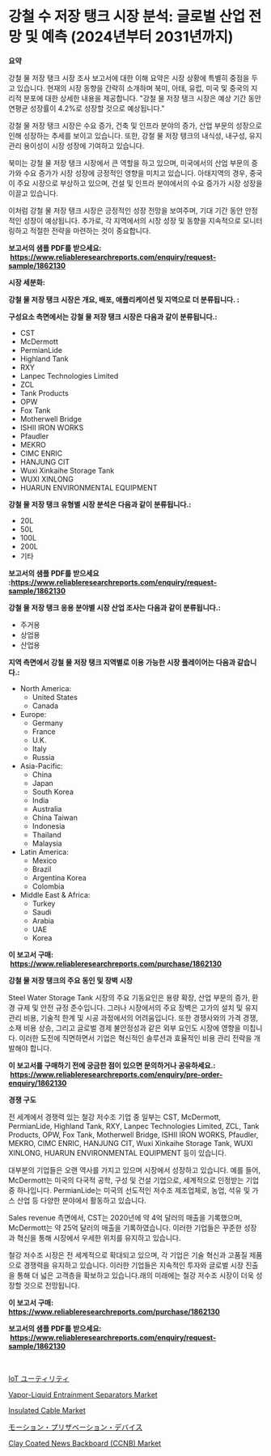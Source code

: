 <p><h1>강철 수 저장 탱크 시장 분석: 글로벌 산업 전망 및 예측 (2024년부터 2031년까지)</h1></p><p><strong>요약</strong></p>
<p><p>강철 물 저장 탱크 시장 조사 보고서에 대한 이해 요약은 시장 상황에 특별히 중점을 두고 있습니다. 현재의 시장 동향을 간략히 소개하며 북미, 아태, 유럽, 미국 및 중국의 지리적 분포에 대한 상세한 내용을 제공합니다. "강철 물 저장 탱크 시장은 예상 기간 동안 연평균 성장률이 4.2%로 성장할 것으로 예상됩니다." </p><p>강철 물 저장 탱크 시장은 수요 증가, 건축 및 인프라 분야의 증가, 산업 부문의 성장으로 인해 성장하는 추세를 보이고 있습니다. 또한, 강철 물 저장 탱크의 내식성, 내구성, 유지 관리 용이성이 시장 성장에 기여하고 있습니다.</p><p>북미는 강철 물 저장 탱크 시장에서 큰 역할을 하고 있으며, 미국에서의 산업 부문의 증가와 수요 증가가 시장 성장에 긍정적인 영향을 미치고 있습니다. 아태지역의 경우, 중국이 주요 시장으로 부상하고 있으며, 건설 및 인프라 분야에서의 수요 증가가 시장 성장을 이끌고 있습니다. </p><p>이처럼 강철 물 저장 탱크 시장은 긍정적인 성장 전망을 보여주며, 기대 기간 동안 안정적인 성장이 예상됩니다. 추가로, 각 지역에서의 시장 성장 및 동향을 지속적으로 모니터링하고 적절한 전략을 마련하는 것이 중요합니다.</p></p>
<p><strong>보고서의 샘플 PDF를 받으세요: &nbsp;<a href="https://www.reliableresearchreports.com/enquiry/request-sample/1862130">https://www.reliableresearchreports.com/enquiry/request-sample/1862130</a></strong></p>
<p><strong>시장 세분화:</strong></p>
<p><strong> 강철 물 저장 탱크 시장은 개요, 배포, 애플리케이션 및 지역으로 더 분류됩니다. :</strong></p>
<p><strong>구성요소 측면에서는 강철 물 저장 탱크 시장은 다음과 같이 분류됩니다.:</strong></p>
<p><ul><li>CST</li><li>McDermott</li><li>PermianLide</li><li>Highland Tank</li><li>RXY</li><li>Lanpec Technologies Limited</li><li>ZCL</li><li>Tank Products</li><li>OPW</li><li>Fox Tank</li><li>Motherwell Bridge</li><li>ISHII IRON WORKS</li><li>Pfaudler</li><li>MEKRO</li><li>CIMC ENRIC</li><li>HANJUNG CIT</li><li>Wuxi Xinkaihe Storage Tank</li><li>WUXI XINLONG</li><li>HUARUN ENVIRONMENTAL EQUIPMENT</li></ul></p>
<p><strong> 강철 물 저장 탱크 유형별 시장 분석은 다음과 같이 분류됩니다.:</strong></p>
<p><ul><li>20L</li><li>50L</li><li>100L</li><li>200L</li><li>기타</li></ul></p>
<p><strong>보고서의 샘플 PDF를 받으세요 :<a href="https://www.reliableresearchreports.com/enquiry/request-sample/1862130">https://www.reliableresearchreports.com/enquiry/request-sample/1862130</a></strong></p>
<p><strong> 강철 물 저장 탱크 응용 분야별 시장 산업 조사는 다음과 같이 분류됩니다.:</strong></p>
<p><ul><li>주거용</li><li>상업용</li><li>산업용</li></ul></p>
<p><strong>지역 측면에서 강철 물 저장 탱크 지역별로 이용 가능한 시장 플레이어는 다음과 같습니다.:</strong></p>
<p><ul>
    <li>
        North America:
        <ul>
            <li>United States</li>
            <li>Canada</li>
        </ul>
    </li>
    <li>
        Europe:
        <ul>
            <li>Germany</li>
            <li>France</li>
            <li>U.K.</li>
            <li>Italy</li>
            <li>Russia</li>
        </ul>
    </li>
    <li>
        Asia-Pacific:
        <ul>
            <li>China</li>
            <li>Japan</li>
            <li>South Korea</li>
            <li>India</li>
            <li>Australia</li>
            <li>China Taiwan</li>
            <li>Indonesia</li>
            <li>Thailand</li>
            <li>Malaysia</li>
        </ul>
    </li>
    <li>
        Latin America:
        <ul>
            <li>Mexico</li>
            <li>Brazil</li>
            <li>Argentina Korea</li>
            <li>Colombia</li>
        </ul>
    </li>
    <li>
        Middle East & Africa:
        <ul>
            <li>Turkey</li>
            <li>Saudi</li>
            <li>Arabia</li>
            <li>UAE</li>
            <li>Korea</li>
        </ul>
    </li>
    </ul></p>
<p><strong>이 보고서 구매: &nbsp;<a href="https://www.reliableresearchreports.com/purchase/1862130">https://www.reliableresearchreports.com/purchase/1862130</a></strong></p>
<p><strong>강철 물 저장 탱크의 주요 동인 및 장벽 시장</strong></p>
<p><p>Steel Water Storage Tank 시장의 주요 기동요인은 용량 확장, 산업 부문의 증가, 환경 규제 및 안전 규정 준수입니다. 그러나 시장에서의 주요 장벽은 고가의 설치 및 유지 관리 비용, 기술적 한계 및 시공 과정에서의 어려움입니다. 또한 경쟁사와의 가격 경쟁, 소재 비용 상승, 그리고 글로벌 경제 불안정성과 같은 외부 요인도 시장에 영향을 미칩니다. 이러한 도전에 직면하면서 기업은 혁신적인 솔루션과 효율적인 비용 관리 전략을 개발해야 합니다.</p></p>
<p><strong>이 보고서를 구매하기 전에 궁금한 점이 있으면 문의하거나 공유하세요.: &nbsp;<a href="https://www.reliableresearchreports.com/enquiry/pre-order-enquiry/1862130">https://www.reliableresearchreports.com/enquiry/pre-order-enquiry/1862130</a></strong></p>
<p><strong>경쟁 구도</strong></p>
<p><p>전 세계에서 경쟁력 있는 철강 저수조 기업 중 일부는 CST, McDermott, PermianLide, Highland Tank, RXY, Lanpec Technologies Limited, ZCL, Tank Products, OPW, Fox Tank, Motherwell Bridge, ISHII IRON WORKS, Pfaudler, MEKRO, CIMC ENRIC, HANJUNG CIT, Wuxi Xinkaihe Storage Tank, WUXI XINLONG, HUARUN ENVIRONMENTAL EQUIPMENT 등이 있습니다. </p><p>대부분의 기업들은 오랜 역사를 가지고 있으며 시장에서 성장하고 있습니다. 예를 들어, McDermott는 미국의 다국적 공학, 구성 및 건설 기업으로, 세계적으로 인정받는 기업 중 하나입니다. PermianLide는 미국의 선도적인 저수조 제조업체로, 농업, 석유 및 가스 산업 등 다양한 분야에서 활동하고 있습니다.</p><p>Sales revenue 측면에서, CST는 2020년에 약 4억 달러의 매출을 기록했으며, McDermott는 약 25억 달러의 매출을 기록하였습니다. 이러한 기업들은 꾸준한 성장과 혁신을 통해 시장에서 우세한 위치를 유지하고 있습니다.</p><p>철강 저수조 시장은 전 세계적으로 확대되고 있으며, 각 기업은 기술 혁신과 고품질 제품으로 경쟁력을 유지하고 있습니다. 이러한 기업들은 지속적인 투자와 글로벌 시장 진출을 통해 더 넓은 고객층을 확보하고 있습니다.래의 미래에는 철강 저수조 시장이 더욱 성장할 것으로 전망됩니다.</p></p>
<p><strong>이 보고서 구매: &nbsp; <a href="https://www.reliableresearchreports.com/purchase/1862130">https://www.reliableresearchreports.com/purchase/1862130</a></strong></p>
<p><strong>보고서의 샘플 PDF를 받으세요: &nbsp;<a href="https://www.reliableresearchreports.com/enquiry/request-sample/1862130">https://www.reliableresearchreports.com/enquiry/request-sample/1862130</a></strong><strong></strong></p>
<p>&nbsp;</p>
<p><p><a href="https://medium.com/@fabianhoncescu2022/iot%E3%83%A6%E3%83%BC%E3%83%86%E3%82%A3%E3%83%AA%E3%83%86%E3%82%A3%E5%B8%82%E5%A0%B4%E3%81%AE%E3%83%A1%E3%83%88%E3%83%AA%E3%83%83%E3%82%AF%E3%82%B9%E3%81%AE%E3%83%87%E3%82%B3%E3%83%BC%E3%83%89-%E5%B8%82%E5%A0%B4%E3%82%B7%E3%82%A7%E3%82%A2-%E3%83%88%E3%83%AC%E3%83%B3%E3%83%89-%E6%88%90%E9%95%B7%E3%83%91%E3%82%BF%E3%83%BC%E3%83%B3-b408d753ce39">IoT ユーティリティ</a></p><p><a href="https://cautious-neon-760.notion.site/Vapor-Liquid-Entrainment-Separators-Market-Size-Share-Trends-Analysis-Report-By-Material-By-Type-60fffa562d284377bac2a08cc9fed287">Vapor-Liquid Entrainment Separators Market</a></p><p><a href="https://github.com/julyju69/Market-Research-Report-List-2/blob/main/insulated-cable-market.md">Insulated Cable Market</a></p><p><a href="https://medium.com/@kelscdowell78456/%E9%81%8B%E5%8B%95%E4%BF%9D%E5%AD%98%E8%A3%85%E7%BD%AE%E5%B8%82%E5%A0%B4-%E7%AB%B6%E4%BA%89%E5%88%86%E6%9E%90-%E5%B8%82%E5%A0%B4%E5%8B%95%E5%90%91-2031%E5%B9%B4%E3%81%BE%E3%81%A7%E3%81%AE%E4%BA%88%E6%B8%AC-c2a8e7d7e6b9">モーション・プリザベーション・デバイス</a></p><p><a href="https://issuu.com/reportprime-2/docs/clay-coated-news-backboard-ccnb-market-size-2030.p">Clay Coated News Backboard (CCNB) Market</a></p></p>